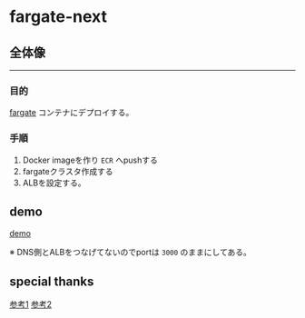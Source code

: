 # fargate-next

## 全体像
---

### 目的
[fargate](https://aws.amazon.com/jp/fargate/) コンテナにデプロイする。

### 手順

1. Docker imageを作り `ECR` へpushする
2. fargateクラスタ作成する
3. ALBを設定する。


## demo
[demo](http://ec2co-ecsel-sw35thyp28ha-830073945.ap-northeast-1.elb.amazonaws.com:3000/)

※ DNS側とALBをつなげてないのでportは `3000` のままにしてある。


## special thanks

[参考1](https://qiita.com/geerpm/items/a97f0605177b3a18bb5b)
[参考2](https://qiita.com/NaokiIshimura/items/8e43135864f2518dcabc)

